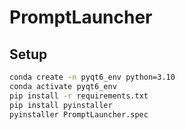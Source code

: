 # PromptLauncher

## Setup

```bash
conda create -n pyqt6_env python=3.10
conda activate pyqt6_env
pip install -r requirements.txt
pip install pyinstaller
pyinstaller PromptLauncher.spec
```
